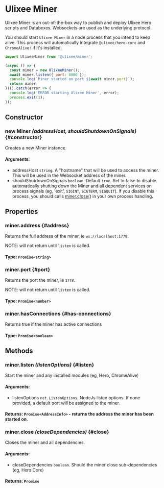 # Ulixee Miner

Ulixee Miner is an out-of-the-box way to publish and deploy Ulixee Hero scripts and Databoxes. Websockets are used as the underlying protocol.

You should start `Ulixee Miner` in a node process that you intend to keep alive. This process will automatically integrate `@ulixee/hero-core` and `ChromeAlive!` if it's installed.

```js
import UlixeeMiner from '@ulixee/miner';

(async () => {
  const miner = new UlixeeMiner();
  await miner.listen({ port: 8080 });
  console.log(`Miner started on port ${await miner.port}`);
  return miner;
})().catch(error => {
  console.log('ERROR starting Ulixee Miner', error);
  process.exit(1);
});
```

## Constructor

### new Miner _(addressHost, shouldShutdownOnSignals)_ {#constructor}

Creates a new Miner instance.

#### **Arguments**:

- addressHost `string`. A "hostname" that will be used to access the miner. This will be used in the Websocket address of the miner.
- shouldShutdownOnSignals `boolean`. Default `true`. Set to false to disable automatically shutting down the Miner and all dependent services on process signals (eg, 'exit', `SIGINT`, `SIGTERM`, `SIGQUIT`). If you disable this process, you should calls [miner.close()](#close) in your own process handling. 

## Properties

### miner.address {#address}

Returns the full address of the miner, ie `ws://localhost:1778`.

NOTE: will not return until `listen` is called.

#### **Type**: `Promise<string>`

### miner.port {#port}

Returns the port the miner, ie `1778`.

NOTE: will not return until `listen` is called.

#### **Type**: `Promise<number>`

### miner.hasConnections {#has-connections}

Returns true if the miner has active connections

#### **Type**: `Promise<boolean>`

## Methods

### miner.listen _(listenOptions)_ {#listen}

Start the miner and any installed modules (eg, Hero, ChromeAlive)

#### **Arguments**:

- listenOptions `net.ListenOptions`. NodeJs listen options. If none provided, a default port will be assigned to the miner.

#### **Returns**: `Promise<AddressInfo>` - returns the address the miner has been started on.

### miner.close _(closeDependencies)_ {#close}

Closes the miner and all dependencies.

#### **Arguments**:

- closeDependencies `boolean`. Should the miner close sub-dependencies (eg, Hero Core)

#### **Returns**: `Promise`
